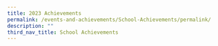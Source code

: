 ```yaml
---
title: 2023 Achievements
permalink: /events-and-achievements/School-Achievements/permalink/
description: ""
third_nav_title: School Achievements
---
```

